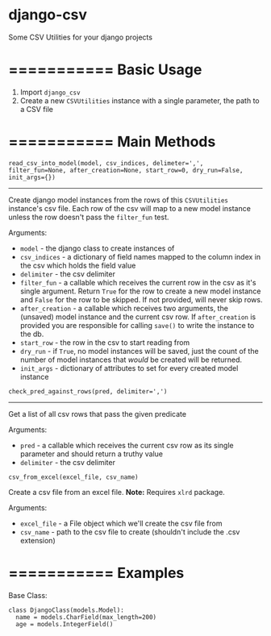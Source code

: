 django-csv
==========

Some CSV Utilities for your django projects


===========
Basic Usage
===========

1. Import ``django_csv``
2. Create a new ``CSVUtilities`` instance with a single parameter, the path to a CSV file


===========
Main Methods
===========
```
read_csv_into_model(model, csv_indices, delimeter=',', filter_fun=None, after_creation=None, start_row=0, dry_run=False, init_args={})
```
---
Create django model instances from the rows of this ``CSVUtilities`` instance's csv file. Each row of the csv will map to a new model instance unless the row doesn't pass the ``filter_fun`` test.

Arguments:
* ``model`` - the django class to create instances of
* ``csv_indices`` - a dictionary of field names mapped to the column index in the csv which holds the field value
* ``delimiter`` - the csv delimiter
* ``filter_fun`` - a callable which receives the current row in the csv as it's single argument. Return ``True`` for the row to create a new model instance and ``False`` for the row to be skipped. If not provided, will never skip rows.
* ``after_creation`` - a callable which receives two arguments, the (unsaved) model instance and the current csv row. If ``after_creation`` is provided you are responsible for calling ``save()`` to write the instance to the db.
* ``start_row`` - the row in the csv to start reading from
* ``dry_run`` - if ``True``, no model instances will be saved, just the count of the number of model instances that *would* be created will be returned.
* ``init_args`` - dictionary of attributes to set for every created model instance

```
check_pred_against_rows(pred, delimiter=',')
```
---
Get a list of all csv rows that pass the given predicate

Arguments:
* ``pred`` - a callable which receives the current csv row as its single parameter and should return a truthy value
* ``delimiter`` - the csv delimiter

```
csv_from_excel(excel_file, csv_name)
```
Create a csv file from an excel file. 
**Note:** Requires ``xlrd`` package.

Arguments:
* ``excel_file`` - a File object which we'll create the csv file from
* ``csv_name`` - path to the csv file to create (shouldn't include the .csv extension)


===========
Examples
===========
Base Class:
```
class DjangoClass(models.Model):
  name = models.CharField(max_length=200)
  age = models.IntegerField()
```

